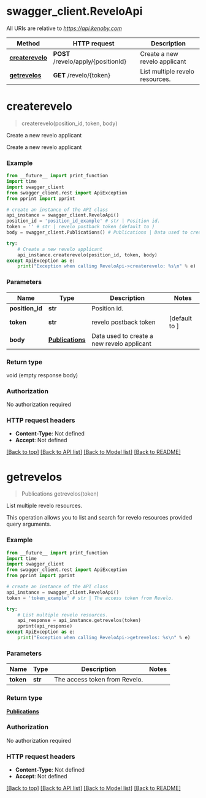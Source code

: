 # swagger_client.ReveloApi

All URIs are relative to *https://api.kenoby.com*

Method | HTTP request | Description
------------- | ------------- | -------------
[**createrevelo**](ReveloApi.md#createrevelo) | **POST** /revelo/apply/{positionId} | Create a new revelo applicant
[**getrevelos**](ReveloApi.md#getrevelos) | **GET** /revelo/{token} | List multiple revelo resources.


# **createrevelo**
> createrevelo(position_id, token, body)

Create a new revelo applicant

Create a new revelo applicant

### Example
```python
from __future__ import print_function
import time
import swagger_client
from swagger_client.rest import ApiException
from pprint import pprint

# create an instance of the API class
api_instance = swagger_client.ReveloApi()
position_id = 'position_id_example' # str | Position id.
token = '' # str | revelo postback token (default to )
body = swagger_client.Publications() # Publications | Data used to create a new revelo applicant

try:
    # Create a new revelo applicant
    api_instance.createrevelo(position_id, token, body)
except ApiException as e:
    print("Exception when calling ReveloApi->createrevelo: %s\n" % e)
```

### Parameters

Name | Type | Description  | Notes
------------- | ------------- | ------------- | -------------
 **position_id** | **str**| Position id. | 
 **token** | **str**| revelo postback token | [default to ]
 **body** | [**Publications**](Publications.md)| Data used to create a new revelo applicant | 

### Return type

void (empty response body)

### Authorization

No authorization required

### HTTP request headers

 - **Content-Type**: Not defined
 - **Accept**: Not defined

[[Back to top]](#) [[Back to API list]](../README.md#documentation-for-api-endpoints) [[Back to Model list]](../README.md#documentation-for-models) [[Back to README]](../README.md)

# **getrevelos**
> Publications getrevelos(token)

List multiple revelo resources.

This operation allows you to list and search for revelo resources provided query arguments.

### Example
```python
from __future__ import print_function
import time
import swagger_client
from swagger_client.rest import ApiException
from pprint import pprint

# create an instance of the API class
api_instance = swagger_client.ReveloApi()
token = 'token_example' # str | The access token from Revelo.

try:
    # List multiple revelo resources.
    api_response = api_instance.getrevelos(token)
    pprint(api_response)
except ApiException as e:
    print("Exception when calling ReveloApi->getrevelos: %s\n" % e)
```

### Parameters

Name | Type | Description  | Notes
------------- | ------------- | ------------- | -------------
 **token** | **str**| The access token from Revelo. | 

### Return type

[**Publications**](Publications.md)

### Authorization

No authorization required

### HTTP request headers

 - **Content-Type**: Not defined
 - **Accept**: Not defined

[[Back to top]](#) [[Back to API list]](../README.md#documentation-for-api-endpoints) [[Back to Model list]](../README.md#documentation-for-models) [[Back to README]](../README.md)


